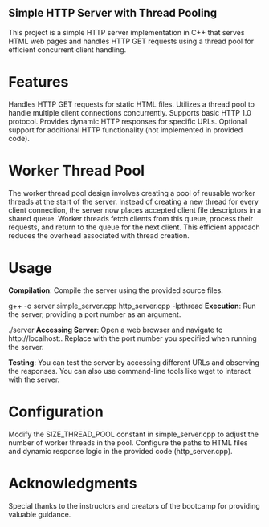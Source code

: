 ## Simple HTTP Server with Thread Pooling
This project is a simple HTTP server implementation in C++ that serves HTML web pages and handles HTTP GET requests using a thread pool for efficient concurrent client handling.

# Features
Handles HTTP GET requests for static HTML files.
Utilizes a thread pool to handle multiple client connections concurrently.
Supports basic HTTP 1.0 protocol.
Provides dynamic HTTP responses for specific URLs.
Optional support for additional HTTP functionality (not implemented in provided code).

# Worker Thread Pool
The worker thread pool design involves creating a pool of reusable worker threads at the start of the server. Instead of creating a new thread for every client connection, the server now places accepted client file descriptors in a shared queue. Worker threads fetch clients from this queue, process their requests, and return to the queue for the next client. This efficient approach reduces the overhead associated with thread creation.

# Usage
**Compilation**: Compile the server using the provided source files.

g++ -o server simple_server.cpp http_server.cpp -lpthread
**Execution**: Run the server, providing a port number as an argument.

./server <port>
**Accessing Server**: Open a web browser and navigate to http://localhost:<port>. Replace <port> with the port number you specified when running the server.

**Testing**: You can test the server by accessing different URLs and observing the responses. You can also use command-line tools like wget to interact with the server.

# Configuration
Modify the SIZE_THREAD_POOL constant in simple_server.cpp to adjust the number of worker threads in the pool.
Configure the paths to HTML files and dynamic response logic in the provided code (http_server.cpp).

# Acknowledgments
Special thanks to the instructors and creators of the bootcamp for providing valuable guidance.
